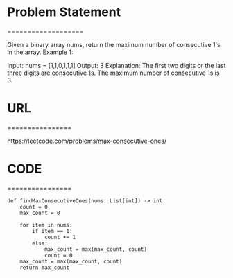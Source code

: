

# Problem Statement
===================

Given a binary array nums, return the maximum number of consecutive 1's in the array.
Example 1:

Input: nums = [1,1,0,1,1,1]
Output: 3
Explanation: The first two digits or the last three digits are consecutive 1s. The maximum number of consecutive 1s is 3.


# URL
================

https://leetcode.com/problems/max-consecutive-ones/

# CODE
================

```
def findMaxConsecutiveOnes(nums: List[int]) -> int:
    count = 0
    max_count = 0
    
    for item in nums:
        if item == 1:
            count += 1
        else:
            max_count = max(max_count, count)
            count = 0
    max_count = max(max_count, count)
    return max_count
```